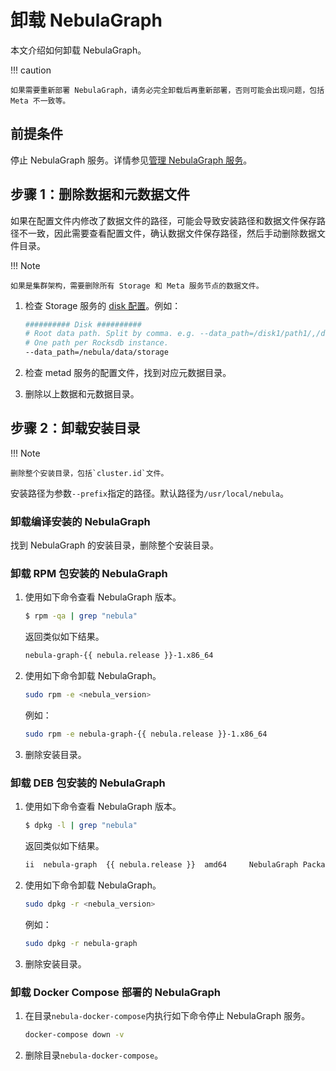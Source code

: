 # 卸载 NebulaGraph

本文介绍如何卸载 NebulaGraph。

!!! caution

    如果需要重新部署 NebulaGraph，请务必完全卸载后再重新部署，否则可能会出现问题，包括 Meta 不一致等。

## 前提条件

停止 NebulaGraph 服务。详情参见[管理 NebulaGraph 服务](../2.quick-start/3.quick-start-on-premise/5.start-stop-service.md)。

## 步骤 1：删除数据和元数据文件

如果在配置文件内修改了数据文件的路径，可能会导致安装路径和数据文件保存路径不一致，因此需要查看配置文件，确认数据文件保存路径，然后手动删除数据文件目录。

!!! Note

    如果是集群架构，需要删除所有 Storage 和 Meta 服务节点的数据文件。

1. 检查 Storage 服务的 [disk 配置](../5.configurations-and-logs/1.configurations/4.storage-config.md#disk)。例如：

    ```bash
    ########## Disk ##########
    # Root data path. Split by comma. e.g. --data_path=/disk1/path1/,/disk2/path2/
    # One path per Rocksdb instance.
    --data_path=/nebula/data/storage
    ```

2. 检查 metad 服务的配置文件，找到对应元数据目录。

3. 删除以上数据和元数据目录。

## 步骤 2：卸载安装目录

!!! Note

    删除整个安装目录，包括`cluster.id`文件。

安装路径为参数`--prefix`指定的路径。默认路径为`/usr/local/nebula`。

### 卸载编译安装的 NebulaGraph

找到 NebulaGraph 的安装目录，删除整个安装目录。

### 卸载 RPM 包安装的 NebulaGraph

1. 使用如下命令查看 NebulaGraph 版本。

    ```bash
    $ rpm -qa | grep "nebula"
    ```

    返回类似如下结果。

    ```bash
    nebula-graph-{{ nebula.release }}-1.x86_64
    ```

2. 使用如下命令卸载 NebulaGraph。

    ```bash
    sudo rpm -e <nebula_version>
    ```

    例如：

    ```bash
    sudo rpm -e nebula-graph-{{ nebula.release }}-1.x86_64
    ```

3. 删除安装目录。

### 卸载 DEB 包安装的 NebulaGraph

1. 使用如下命令查看 NebulaGraph 版本。

    ```bash
    $ dpkg -l | grep "nebula"
    ```

    返回类似如下结果。

    ```bash
    ii  nebula-graph  {{ nebula.release }}  amd64     NebulaGraph Package built using CMake
    ```

2. 使用如下命令卸载 NebulaGraph。

    ```bash
    sudo dpkg -r <nebula_version>
    ```

    例如：

    ```bash
    sudo dpkg -r nebula-graph
    ```

3. 删除安装目录。

### 卸载 Docker Compose 部署的 NebulaGraph

1. 在目录`nebula-docker-compose`内执行如下命令停止 NebulaGraph 服务。

    ```bash
    docker-compose down -v
    ```

2. 删除目录`nebula-docker-compose`。
